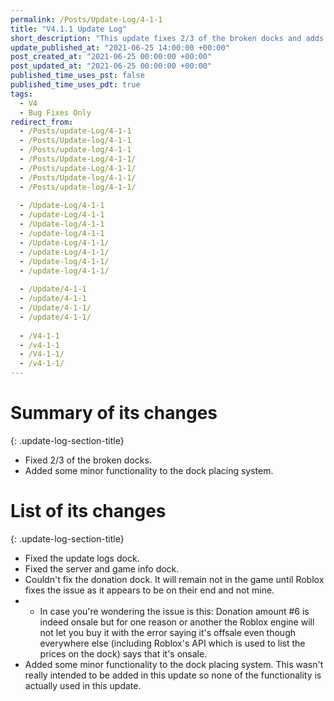 ```yaml
---
permalink: /Posts/Update-Log/4-1-1
title: "V4.1.1 Update Log"
short_description: "This update fixes 2/3 of the broken docks and adds some minor functionality to the dock placing system."
update_published_at: "2021-06-25 14:00:00 +00:00"
post_created_at: "2021-06-25 00:00:00 +00:00"
post_updated_at: "2021-06-25 00:00:00 +00:00"
published_time_uses_pst: false
published_time_uses_pdt: true
tags:
  - V4
  - Bug Fixes Only
redirect_from:
  - /Posts/update-Log/4-1-1
  - /Posts/Update-log/4-1-1
  - /Posts/update-log/4-1-1
  - /Posts/Update-Log/4-1-1/
  - /Posts/update-Log/4-1-1/
  - /Posts/Update-log/4-1-1/
  - /Posts/update-log/4-1-1/
  
  - /Update-Log/4-1-1
  - /update-Log/4-1-1
  - /Update-log/4-1-1
  - /update-log/4-1-1
  - /Update-Log/4-1-1/
  - /update-Log/4-1-1/
  - /Update-log/4-1-1/
  - /update-log/4-1-1/
  
  - /Update/4-1-1
  - /update/4-1-1
  - /Update/4-1-1/
  - /update/4-1-1/
  
  - /V4-1-1
  - /v4-1-1
  - /V4-1-1/
  - /v4-1-1/
---
```


# Summary of its changes
{: .update-log-section-title}

* Fixed 2/3 of the broken docks.
* Added some minor functionality to the dock placing system.

# List of its changes
{: .update-log-section-title}

* Fixed the update logs dock.
* Fixed the server and game info dock.
* Couldn't fix the donation dock. It will remain not in the game until Roblox fixes the issue as it appears to be on their end and not mine.
* * In case you're wondering the issue is this: Donation amount #6 is indeed onsale but for one reason or another the Roblox engine will not let you buy it with the error saying it's offsale even though everywhere else (including Roblox's API which is used to list the prices on the dock) says that it's onsale.
* Added some minor functionality to the dock placing system. This wasn't really intended to be added in this update so none of the functionality is actually used in this update.